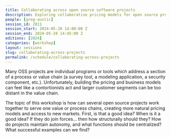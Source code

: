 ```yaml
---
title: Collaborating across open source software projects
description: Exploring collaborative pricing models for open source projects serving shared value chains
people: [greg-austic]
session_id: 2811
session_start: 2024-05-28 14:00:00 Z
session_end: 2024-05-28 14:45:00 Z
editions: [2024]
categories: [workshop]
layout: sessions
slug: collaborating-across-projects
permalink: /schedule/collaborating-across-projects
---
```


Many OSS projects are individual programs or tools which address a section of a process or value chain 
(a survey tool, a modeling application, a security component, etc.). Unfortunately, building the pricing and 
business models can feel like a contortionists act and larger customer segments can be too distant in the value 
chain.

The topic of this workshop is how can several open source projects work together to serve one value or process 
chains, creating more natural pricing models and access to new markets. First, is that a good idea? When is it a 
good idea? If they do join forces... then how structurally should they? How do projects maintain autonomy, and 
what functions should be centralized? What successful examples can we find?
